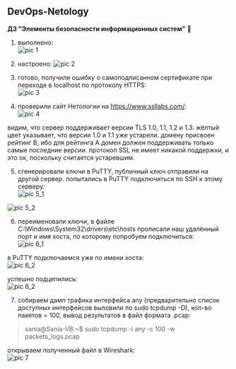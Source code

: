 ## DevOps-Netology
**ДЗ "Элементы безопасности информационных систем"** :whale2:
  
1. выполнено:  
![pic 1](https://i.ibb.co/fnz0tHJ/1.png)  
  
2. настроено:
![pic 2](https://i.ibb.co/ZxSvcX7/2.jpg)  
  
3. готово, получили ошибку о самоподписанном сертификате при переходе в localhost по протоколу HTTPS:  
![pic 3](https://i.ibb.co/YdhJYzB/3.png)  
  
4. проверили сайт Нетологии на https://www.ssllabs.com/:  
![pic 4](https://i.ibb.co/QkZtK66/4.png)  
  
видим, что сервер поддерживает версии TLS 1.0, 1.1, 1.2 и 1.3.
жёлтый цвет указывает, что версии 1.0 и 1.1 уже устарели.
домену присвоен рейтинг B, ибо для рейтинга А домен должен поддерживать только самые последние версии.
протокол SSL не имеет никакой поддержки, и это ок, поскольку считается устаревшим.  
  
5. сгенерировали ключи в PuTTY, публичный ключ отправили на другой сервер. попытались в PuTTY подключиться по SSH к этому серверу:  
![pic 5_1](https://i.ibb.co/QjXtfN9/5-1.png)  
  
![pic 5_2](https://i.ibb.co/DrCVfZ5/5-2.png)  
  
6. переименовали ключи, в файле C:\Windows\System32\drivers\etc\hosts прописали наш удалённый порт и имя хоста, по которому попробуем подключиться:  
![pic 6_1](https://i.ibb.co/7QbRgPv/6-1.png)  
  
в PuTTY подключаемся уже по имени хоста:  
![pic 6_2](https://i.ibb.co/F3f2PYP/6-2.png)  
  
успешно подцепились:  
![pic 6_2](https://i.ibb.co/fNVr6Cc/6-3.png)  
  
7. собираем дамп трафика интерфейса any (предварительно список доступных интерфейсов выловили по sudo tcpdump -D), кол-во пакетов = 100, вывод результатов в файл формата .pcap:  
>sania@Sania-VB:~$ sudo tcpdump -i any -c 100 -w packets_logs.pcap  
  
открываем полученный файл в Wireshark:  
![pic 7](https://i.ibb.co/DM6Q9WZ/7.png)  
